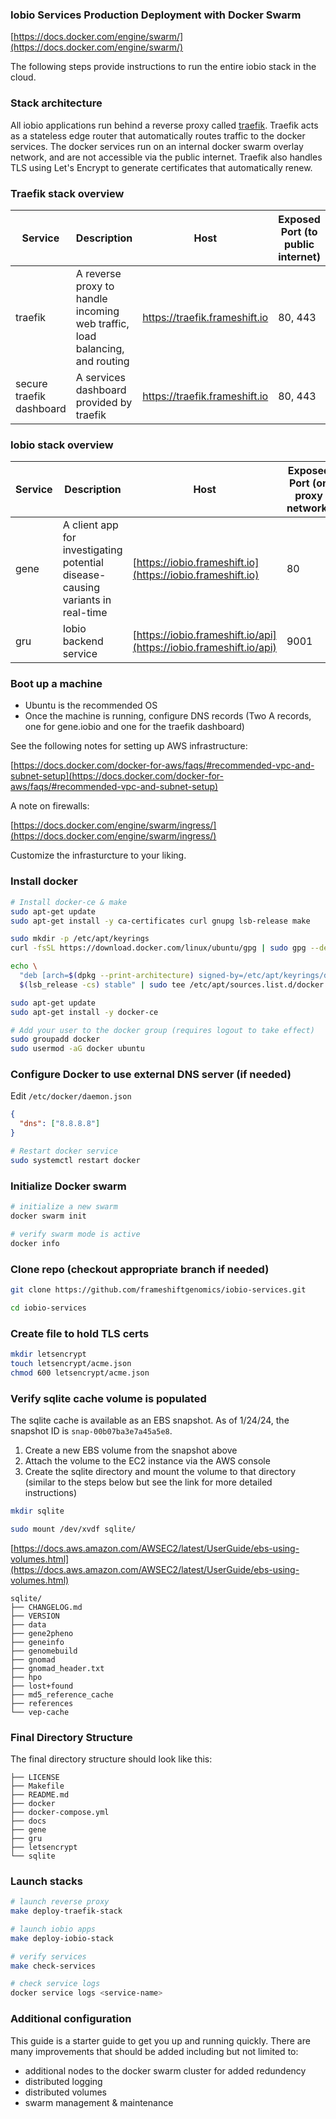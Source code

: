 ### Iobio Services Production Deployment with Docker Swarm

[https://docs.docker.com/engine/swarm/](https://docs.docker.com/engine/swarm/)

The following steps provide instructions to run the entire iobio stack in the cloud.

### Stack architecture

All iobio applications run behind a reverse proxy called [traefik](https://docs.traefik.io/). Traefik acts as a stateless edge router that automatically routes traffic to the docker services. The docker services run on an internal docker swarm overlay network, and are not accessible via the public internet. Traefik also handles TLS using Let's Encrypt to generate certificates that automatically renew.

### Traefik stack overview

| Service | Description | Host | Exposed Port (to public internet) |
|---------|-------------|----- | -------------|
| traefik | A reverse proxy to handle incoming web traffic, load balancing, and routing | https://traefik.frameshift.io | 80, 443 |
| secure traefik dashboard | A services dashboard provided by traefik | https://traefik.frameshift.io | 80, 443 |

### Iobio stack overview

| Service | Description | Host | Exposed Port (on proxy network) |
|---------|-------------|----- | -------------|
| gene | A client app for investigating potential disease-causing variants in real-time | [https://iobio.frameshift.io](https://iobio.frameshift.io) | 80 |
| gru | Iobio backend service | [https://iobio.frameshift.io/api](https://iobio.frameshift.io/api) | 9001 |

### Boot up a machine

- Ubuntu is the recommended OS
- Once the machine is running, configure DNS records (Two A records, one for gene.iobio and one for the traefik dashboard)

See the following notes for setting up AWS infrastructure:

[https://docs.docker.com/docker-for-aws/faqs/#recommended-vpc-and-subnet-setup](https://docs.docker.com/docker-for-aws/faqs/#recommended-vpc-and-subnet-setup)

A note on firewalls:

[https://docs.docker.com/engine/swarm/ingress/](https://docs.docker.com/engine/swarm/ingress/)

Customize the infrasturcture to your liking.

### Install docker

```bash
# Install docker-ce & make
sudo apt-get update
sudo apt-get install -y ca-certificates curl gnupg lsb-release make

sudo mkdir -p /etc/apt/keyrings
curl -fsSL https://download.docker.com/linux/ubuntu/gpg | sudo gpg --dearmor -o /etc/apt/keyrings/docker.gpg

echo \
  "deb [arch=$(dpkg --print-architecture) signed-by=/etc/apt/keyrings/docker.gpg] https://download.docker.com/linux/ubuntu \
  $(lsb_release -cs) stable" | sudo tee /etc/apt/sources.list.d/docker.list > /dev/null

sudo apt-get update
sudo apt-get install -y docker-ce

# Add your user to the docker group (requires logout to take effect)
sudo groupadd docker
sudo usermod -aG docker ubuntu
```

### Configure Docker to use external DNS server (if needed)

Edit `/etc/docker/daemon.json`

```json
{
  "dns": ["8.8.8.8"]
}
```

```bash
# Restart docker service
sudo systemctl restart docker
```

### Initialize Docker swarm

```bash
# initialize a new swarm
docker swarm init

# verify swarm mode is active
docker info
```

### Clone repo (checkout appropriate branch if needed)

```bash
git clone https://github.com/frameshiftgenomics/iobio-services.git

cd iobio-services
```

### Create file to hold TLS certs

```bash
mkdir letsencrypt
touch letsencrypt/acme.json
chmod 600 letsencrypt/acme.json
```

### Verify sqlite cache volume is populated

The sqlite cache is available as an EBS snapshot. As of 1/24/24, the snapshot ID is `snap-00b07ba3e7a45a5e8`.

1. Create a new EBS volume from the snapshot above
1. Attach the volume to the EC2 instance via the AWS console
1. Create the sqlite directory and mount the volume to that directory (similar to the steps below but see the link for more detailed instructions)

```bash
mkdir sqlite

sudo mount /dev/xvdf sqlite/
```

[https://docs.aws.amazon.com/AWSEC2/latest/UserGuide/ebs-using-volumes.html](https://docs.aws.amazon.com/AWSEC2/latest/UserGuide/ebs-using-volumes.html)

```
sqlite/
├── CHANGELOG.md
├── VERSION
├── data
├── gene2pheno
├── geneinfo
├── genomebuild
├── gnomad
├── gnomad_header.txt
├── hpo
├── lost+found
├── md5_reference_cache
├── references
└── vep-cache
```

### Final Directory Structure

The final directory structure should look like this:

```
├── LICENSE
├── Makefile
├── README.md
├── docker
├── docker-compose.yml
├── docs
├── gene
├── gru
├── letsencrypt
└── sqlite
```

### Launch stacks

```bash
# launch reverse proxy
make deploy-traefik-stack

# launch iobio apps
make deploy-iobio-stack

# verify services
make check-services

# check service logs
docker service logs <service-name>
```

### Additional configuration

This guide is a starter guide to get you up and running quickly. There are many improvements that should be added including but not limited to:

- additional nodes to the docker swarm cluster for added redundency
- distributed logging
- distributed volumes
- swarm management & maintenance
